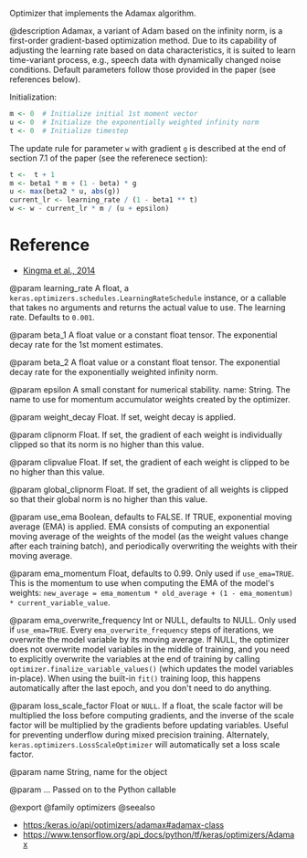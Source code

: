 Optimizer that implements the Adamax algorithm.

@description
Adamax, a variant of Adam based on the infinity norm, is a first-order
gradient-based optimization method. Due to its capability of adjusting the
learning rate based on data characteristics, it is suited to learn
time-variant process, e.g., speech data with dynamically changed noise
conditions. Default parameters follow those provided in the paper (see
references below).

Initialization:


```r
m <- 0  # Initialize initial 1st moment vector
u <- 0  # Initialize the exponentially weighted infinity norm
t <- 0  # Initialize timestep
```

The update rule for parameter `w` with gradient `g` is described at the end
of section 7.1 of the paper (see the referenece section):


```r
t <-  t + 1
m <- beta1 * m + (1 - beta) * g
u <- max(beta2 * u, abs(g))
current_lr <- learning_rate / (1 - beta1 ** t)
w <- w - current_lr * m / (u + epsilon)
```

# Reference
- [Kingma et al., 2014](http://arxiv.org/abs/1412.6980)

@param learning_rate
A float, a
`keras.optimizers.schedules.LearningRateSchedule` instance, or
a callable that takes no arguments and returns the actual value to
use. The learning rate. Defaults to `0.001`.

@param beta_1
A float value or a constant float tensor. The exponential decay
rate for the 1st moment estimates.

@param beta_2
A float value or a constant float tensor. The exponential decay
rate for the exponentially weighted infinity norm.

@param epsilon
A small constant for numerical stability.
  name: String. The name to use
for momentum accumulator weights created by
the optimizer.

@param weight_decay
Float. If set, weight decay is applied.

@param clipnorm
Float. If set, the gradient of each weight is individually
clipped so that its norm is no higher than this value.

@param clipvalue
Float. If set, the gradient of each weight is clipped to be
no higher than this value.

@param global_clipnorm
Float. If set, the gradient of all weights is clipped
so that their global norm is no higher than this value.

@param use_ema
Boolean, defaults to FALSE. If TRUE, exponential moving average
(EMA) is applied. EMA consists of computing an exponential moving
average of the weights of the model (as the weight values change after
each training batch), and periodically overwriting the weights with
their moving average.

@param ema_momentum
Float, defaults to 0.99. Only used if `use_ema=TRUE`.
This is the momentum to use when computing
the EMA of the model's weights:
`new_average = ema_momentum * old_average + (1 - ema_momentum) *
current_variable_value`.

@param ema_overwrite_frequency
Int or NULL, defaults to NULL. Only used if
`use_ema=TRUE`. Every `ema_overwrite_frequency` steps of iterations,
we overwrite the model variable by its moving average.
If NULL, the optimizer
does not overwrite model variables in the middle of training, and you
need to explicitly overwrite the variables at the end of training
by calling `optimizer.finalize_variable_values()`
(which updates the model
variables in-place). When using the built-in `fit()` training loop,
this happens automatically after the last epoch,
and you don't need to do anything.

@param loss_scale_factor
Float or `NULL`. If a float, the scale factor will
be multiplied the loss before computing gradients, and the inverse of
the scale factor will be multiplied by the gradients before updating
variables. Useful for preventing underflow during mixed precision
training. Alternately, `keras.optimizers.LossScaleOptimizer` will
automatically set a loss scale factor.

@param name
String, name for the object

@param ...
Passed on to the Python callable

@export
@family optimizers
@seealso
+ <https:/keras.io/api/optimizers/adamax#adamax-class>
+ <https://www.tensorflow.org/api_docs/python/tf/keras/optimizers/Adamax>

